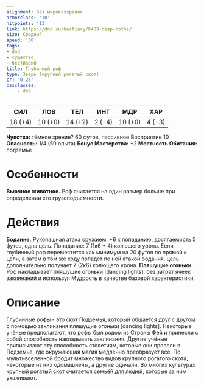 ```yaml
---
alignment: без мировоззрения
armorclass: '10'
hitpoints: '13'
link: https://dnd.su/bestiary/6489-deep-rothe/
size: Средний
speed: '30'
tags:
- dnd
- существо
- бестиарий
title: Глубинный роф
type: Зверь (крупный рогатый скот)
cr: '0.25'
cssclasses:
    - dnd
---
```



| СИЛ | ЛОВ | ТЕЛ | ИНТ | МДР | ХАР |
|---|---|---|---|---|---|
| 18 (+4) | 10 (+0) | 14 (+2) | 2 (-4) | 10 (+0) | 4 (-3) |
**Чувства:** тёмное зрение? 60 футов, пассивное Восприятие 10
**Опасность:** 1/4 (50 опыта)
**Бонус Мастерства:** +2
**Местность Обитания:** подземье


# Особенности
**Вьючное животное.** Роф считается на один размер больше при определении его грузоподъемности.


# Действия
**Бодание.** Рукопашная атака оружием: +6 к попаданию, досягаемость 5 футов, одна цель. Попадание: 7 (1к6 + 4) колющего урона. Если глубинный роф переместится как минимум на 20 футов по прямой к цели, а затем в том же ходу попадёт по ней атакой бодания, цель дополнительно получает 7 (2к6) колющего урона.
**Пляшущие огоньки.** Роф накладывает пляшущие огоньки [dancing lights], без затрат ячеек заклинаний и используя Мудрость в качестве базовой характеристики.


# Описание
Глубинные рофы - это скот Подземья, который общается друг с другом с помощью заклинания пляшущие огоньки [dancing lights]. Некоторые учёные предполагают, что рофы был родом из Страны Фей и принесли с собой способность накладывать заклинания. Другие учёные приписывают эту способность столетиям, которые они провели в Подземье, где окружающая магия медленно преобразует все. По мультивселенной бродит множество видов крупного рогатого скота, некоторые из них одомашнены, а другие одичали. Во многих культурах крупный рогатый скот считается семьёй для людей, которые за ним ухаживают.